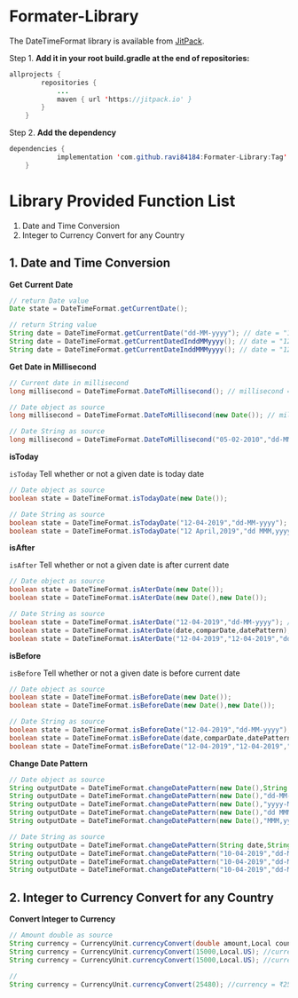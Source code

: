 # Formater-Library


The DateTimeFormat library is available from [JitPack](https://jitpack.io/#ravi84184/Formater-Library/0.0.1).

Step 1. **Add it in your root build.gradle at the end of repositories:**
```java
allprojects {
		repositories {
			...
			maven { url 'https://jitpack.io' }
		}
	}
 ```
 
Step 2. **Add the dependency**
```java
dependencies {
	        implementation 'com.github.ravi84184:Formater-Library:Tag'
	}
  ```
# Library Provided Function List
  1. Date and Time Conversion
  2. Integer to Currency Convert for any Country
  
## 1. Date and Time Conversion
**Get Current Date**

```java
// return Date value
Date state = DateTimeFormat.getCurrentDate();

// return String value
String date = DateTimeFormat.getCurrentDate("dd-MM-yyyy"); // date = "12-04-2019"
String date = DateTimeFormat.getCurrentDatedInddMMyyyy(); // date = "12/04/2019"
String date = DateTimeFormat.getCurrentDateInddMMMyyyy(); // date = "12 April 2019"
```

**Get Date in Millisecond**
```java
// Current date in millisecond 
long millisecond = DateTimeFormat.DateToMillisecond(); // millisecond = 1555698600000

// Date object as source
long millisecond = DateTimeFormat.DateToMillisecond(new Date()); // millisecond = 1555698600000

// Date String as source
long millisecond = DateTimeFormat.DateToMillisecond("05-02-2010","dd-MM-yyyy"); millisecond = 1265308200000

```

**isToday**

```isToday``` Tell whether or not a given date is today date

```java
// Date object as source
boolean state = DateTimeFormat.isTodayDate(new Date());

// Date String as source
boolean state = DateTimeFormat.isTodayDate("12-04-2019","dd-MM-yyyy");
boolean state = DateTimeFormat.isTodayDate("12 April,2019","dd MMM,yyyy");
```


**isAfter**

```isAfter``` Tell whether or not a given date is after current date

```java
// Date object as source
boolean state = DateTimeFormat.isAterDate(new Date());
boolean state = DateTimeFormat.isAterDate(new Date(),new Date());

// Date String as source
boolean state = DateTimeFormat.isAterDate("12-04-2019","dd-MM-yyyy"); // with current date
boolean state = DateTimeFormat.isAterDate(date,comparDate,datePattern); // with your date
boolean state = DateTimeFormat.isAterDate("12-04-2019","12-04-2019","dd-MM-yyyy"); // with your date
```
  
**isBefore**

```isBefore``` Tell whether or not a given date is before current date

```java
// Date object as source
boolean state = DateTimeFormat.isBeforeDate(new Date());
boolean state = DateTimeFormat.isBeforeDate(new Date(),new Date());

// Date String as source
boolean state = DateTimeFormat.isBeforeDate("12-04-2019","dd-MM-yyyy"); // with current date
boolean state = DateTimeFormat.isBeforeDate(date,comparDate,datePattern); // with your date
boolean state = DateTimeFormat.isBeforeDate("12-04-2019","12-04-2019","dd-MM-yyyy"); // with your date
```

**Change Date Pattern**
```java
// Date object as source
String outputDate = DateTimeFormat.changeDatePattern(new Date(),String pattern);
String outputDate = DateTimeFormat.changeDatePattern(new Date(),"dd-MM-yyyy"); // outputDate = "12-04-2019"
String outputDate = DateTimeFormat.changeDatePattern(new Date(),"yyyy-MM-dd"); // outputDate = "2019-04-12"
String outputDate = DateTimeFormat.changeDatePattern(new Date(),"dd MMM yyyy"); //outputDate = "12 Aptil 2019"
String outputDate = DateTimeFormat.changeDatePattern(new Date(),"MMM,yyyy"); //outputDate = "April 2019"

// Date String as source
String outputDate = DateTimeFormat.changeDatePattern(String date,String inputDatePattern,String ouputDatePattern); //outputDate = "April 2019"
String outputDate = DateTimeFormat.changeDatePattern("10-04-2019","dd-MM-yyyy","yyyy-MM-dd");// outputDate = "2019-04-10"
String outputDate = DateTimeFormat.changeDatePattern("10-04-2019","dd-MM-yyyy","yyyy/MM/dd");// outputDate = "2019/04/10"
String outputDate = DateTimeFormat.changeDatePattern("10-04-2019","dd-MM-yyyy","MMM-yyyy");// outputDate = "April-2019"
```


## 2. Integer to Currency Convert for any Country
**Convert Integer to Currency**
```java
// Amount double as source 
String currency = CurrencyUnit.currencyConvert(double amount,Local country);
String currency = CurrencyUnit.currencyConvert(15000,Local.US); //currency = $ 15,000
String currency = CurrencyUnit.currencyConvert(15000,Local.US); //currency = $ 15,000

// 
String currency = CurrencyUnit.currencyConvert(25480); //currency = ₹25,480

```




